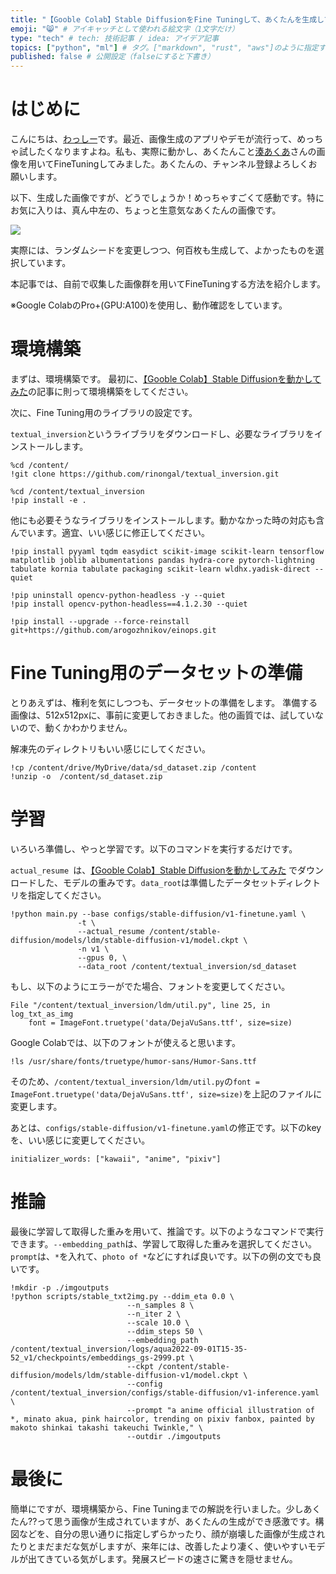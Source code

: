 ```yaml
---
title: "【Gooble Colab】Stable DiffusionをFine Tuningして、あくたんを生成してみた!" # 記事のタイトル
emoji: "😸" # アイキャッチとして使われる絵文字（1文字だけ）
type: "tech" # tech: 技術記事 / idea: アイデア記事
topics: ["python", "ml"] # タグ。["markdown", "rust", "aws"]のように指定する
published: false # 公開設定（falseにすると下書き）
---
```


# はじめに

こんにちは、[わっしー](https://twitter.com/kwashizzz)です。最近、画像生成のアプリやデモが流行って、めっちゃ試したくなりますよね。私も、実際に動かし、あくたんこと[湊あくあ](https://hololive.hololivepro.com/talents/minato-aqua/)さんの画像を用いてFineTuningしてみました。あくたんの、チャンネル登録よろしくお願いします。

以下、生成した画像ですが、どうでしょうか！めっちゃすごくて感動です。特にお気に入りは、真ん中左の、ちょっと生意気なあくたんの画像です。

![](https://storage.googleapis.com/zenn-user-upload/5152a7ff702a-20220915.jpg)

実際には、ランダムシードを変更しつつ、何百枚も生成して、よかったものを選択しています。

本記事では、自前で収集した画像群を用いてFineTuningする方法を紹介します。

※Google ColabのPro+(GPU:A100)を使用し、動作確認をしています。

# 環境構築

まずは、環境構築です。
最初に、[【Gooble Colab】Stable Diffusionを動かしてみた](https://zenn.dev/kwashizzz/articles/ml-stable-diffusion-colab)の記事に則って環境構築をしてください。

次に、Fine Tuning用のライブラリの設定です。

`textual_inversion`というライブラリをダウンロードし、必要なライブラリをインストールします。

```
%cd /content/
!git clone https://github.com/rinongal/textual_inversion.git

%cd /content/textual_inversion
!pip install -e .
```

他にも必要そうなライブラリをインストールします。動かなかった時の対応も含んでいます。適宜、いい感じに修正してください。

```
!pip install pyyaml tqdm easydict scikit-image scikit-learn tensorflow matplotlib joblib albumentations pandas hydra-core pytorch-lightning tabulate kornia tabulate packaging scikit-learn wldhx.yadisk-direct --quiet

!pip uninstall opencv-python-headless -y --quiet
!pip install opencv-python-headless==4.1.2.30 --quiet

!pip install --upgrade --force-reinstall git+https://github.com/arogozhnikov/einops.git
```

# Fine Tuning用のデータセットの準備

とりあえずは、権利を気にしつつも、データセットの準備をします。
準備する画像は、512x512pxに、事前に変更しておきました。他の画質では、試していないので、動くかわかりません。

解凍先のディレクトリもいい感じにしてください。

```
!cp /content/drive/MyDrive/data/sd_dataset.zip /content
!unzip -o  /content/sd_dataset.zip 
```

# 学習

いろいろ準備し、やっと学習です。以下のコマンドを実行するだけです。

`actual_resume `は、[【Gooble Colab】Stable Diffusionを動かしてみた](https://zenn.dev/kwashizzz/articles/ml-stable-diffusion-colab) でダウンロードした、モデルの重みです。`data_root`は準備したデータセットディレクトリを指定してください。

```
!python main.py --base configs/stable-diffusion/v1-finetune.yaml \
               -t \
               --actual_resume /content/stable-diffusion/models/ldm/stable-diffusion-v1/model.ckpt \
               -n v1 \
               --gpus 0, \
               --data_root /content/textual_inversion/sd_dataset
```

もし、以下のようにエラーがでた場合、フォントを変更してください。


```
File "/content/textual_inversion/ldm/util.py", line 25, in log_txt_as_img
    font = ImageFont.truetype('data/DejaVuSans.ttf', size=size)
```

Google Colabでは、以下のフォントが使えると思います。

```
!ls /usr/share/fonts/truetype/humor-sans/Humor-Sans.ttf
```

そのため、`/content/textual_inversion/ldm/util.py`の`font = ImageFont.truetype('data/DejaVuSans.ttf', size=size)`を上記のファイルに変更します。

あとは、`configs/stable-diffusion/v1-finetune.yaml`の修正です。以下のkeyを、いい感じに変更してください。
```
initializer_words: ["kawaii", "anime", "pixiv"]
```

# 推論

最後に学習して取得した重みを用いて、推論です。以下のようなコマンドで実行できます。`--embedding_path`は、学習して取得した重みを選択してください。`prompt`は、`*`を入れて、`photo of *`などにすれば良いです。以下の例の文でも良いです。

```
!mkdir -p ./imgoutputs
!python scripts/stable_txt2img.py --ddim_eta 0.0 \
                          --n_samples 8 \
                          --n_iter 2 \
                          --scale 10.0 \
                          --ddim_steps 50 \
                          --embedding_path /content/textual_inversion/logs/aqua2022-09-01T15-35-52_v1/checkpoints/embeddings_gs-2999.pt \
                          --ckpt /content/stable-diffusion/models/ldm/stable-diffusion-v1/model.ckpt \
                          --config /content/textual_inversion/configs/stable-diffusion/v1-inference.yaml \
                          --prompt "a anime official illustration of *, minato akua, pink haircolor, trending on pixiv fanbox, painted by makoto shinkai takashi takeuchi Twinkle," \
                          --outdir ./imgoutputs
```


# 最後に



簡単にですが、環境構築から、Fine Tuningまでの解説を行いました。少しあくたん??って思う画像が生成されていますが、あくたんの生成ができ感激です。構図などを、自分の思い通りに指定しずらかったり、顔が崩壊した画像が生成されたりとまだまだな気がしますが、来年には、改善したより凄く、使いやすいモデルが出てきている気がします。発展スピードの速さに驚きを隠せません。
